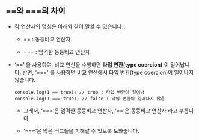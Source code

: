 ## ==와 ===의 차이

- 각 연산자의 명칭은 아래와 같이 말할 수 있습니다.

    - == : 동등비교 연산자

    - === : 엄격한 동등비교 연산자

    
- ‘==’ 을 사용하여, 비교 연산을 수행하면 **타입 변환(type coercion)** 이 일어납니다. 반면, ‘===’ 를 사용하면 비교 연산에서 타입 변환(type coercion)이 일어나지 않습니다.
    ```
    console.log(1 == true); // true : 타입 변환이 일어남
    console.log(1 === true); // false : 타입 변환이 일어나지 않음
    ```
    - 그래서, ‘===’은 엄격한 동등비교 연산자, ‘==’은 동등비교 연산자 라고 부릅니다.

    - ‘===’은 많은 버그들을 피해갈 수 있도록 도와줍니다.

